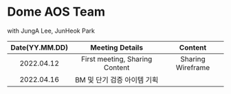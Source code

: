 # Dome AOS Team

with JungA Lee, JunHeok Park

| Date(YY.MM.DD) | Meeting Details | Content |
|:---:|:---:|:---:|
|2022.04.12 | First meeting, Sharing Content | Sharing Wireframe |
|2022.04.16 | BM 및 단기 검증 아이템 기획 | | 
